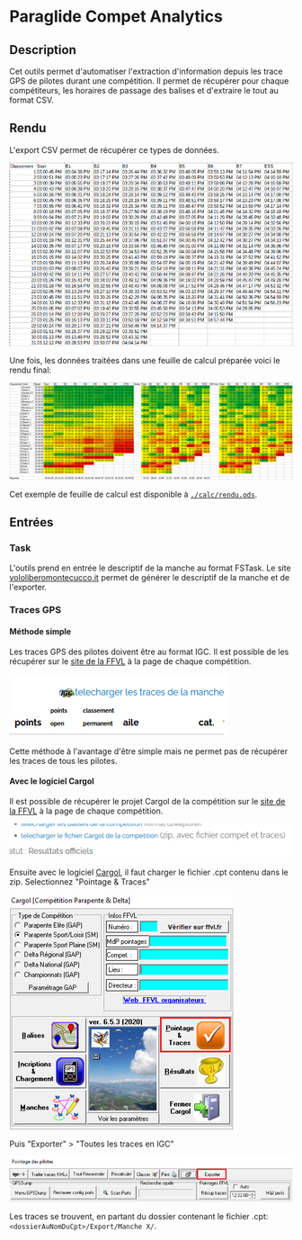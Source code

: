 # Paraglide Compet Analytics

## Description

Cet outils permet d'automatiser l'extraction d'information depuis les trace GPS de pilotes durant une compétition. Il permet de récupérer pour chaque compétiteurs, les horaires de passage des balises et d'extraire le tout au format CSV.

## Rendu

L'export CSV permet de récupérer ce types de données.

![](img/renduCsv.png)

Une fois, les données traitées dans une feuille de calcul préparée voici le rendu final:

![](img/renduFinal.png)

Cet exemple de feuille de calcul est disponible à [`./calc/rendu.ods`](calc/rendu.ods).

## Entrées

### Task

L'outils prend en entrée le descriptif de la manche au format FSTask. Le site [vololiberomontecucco.it](http://www.vololiberomontecucco.it/taskcreator/) permet de générer le descriptif de la manche et de l'exporter.

### Traces GPS

#### Méthode simple

Les traces GPS des pilotes doivent être au format IGC. Il est possible de les récupérer sur le [site de la  FFVL](https://parapente.ffvl.fr) à la page de chaque compétition.

![](img/downloadIGC.png)

Cette méthode à l'avantage d'être simple mais ne permet pas de récupérer les traces de tous les pilotes.

#### Avec le logiciel Cargol

Il est possible de récupérer le projet Cargol de la compétition sur le [site de la  FFVL](https://parapente.ffvl.fr) à la page de chaque compétition.

![](img/downloadCargol.png)

Ensuite avec le logiciel [Cargol](https://parapente.ffvl.fr/telecharger-cargol), il faut charger le fichier .cpt contenu dans le zip. Selectionnez "Pointage & Traces"

![](img/cargolMenu.png)

Puis "Exporter" > "Toutes les traces en IGC" 

![](img/cargolExport.png)

Les traces se trouvent, en partant du dossier contenant le fichier .cpt: `<dossierAuNomDuCpt>/Export/Manche X/`.

